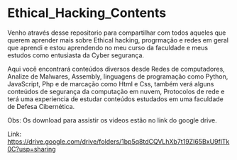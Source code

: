 # Ethical_Hacking_Contents

Venho através desse repositorio para compartilhar com todos aqueles que querem aprender mais sobre 
Ethical hacking, progrmação e redes em geral que aprendi e estou aprendendo no meu curso da faculdade
e meus estudos como entusiasta da Cyber segurança.

Aqui você encontrará conteúdos diversos desde Redes de computadores, Analize de Malwares, Assembly, 
linguagens de programação como Python, JavaScript, Php e de marcação como Html e Css, também verá alguns
conteúdos de segurança da computação em nuvem, Protocolos de rede e terá uma experiencia de estudar conteúdos 
estudados em uma faculdade de Defesa Cibernética.


Obs: Os download para assistir os videos estão no link do google drive.

Link: https://drive.google.com/drive/folders/1bp5q8tdCQVLhXb7t19ZI65BxU9flTk0C?usp=sharing
